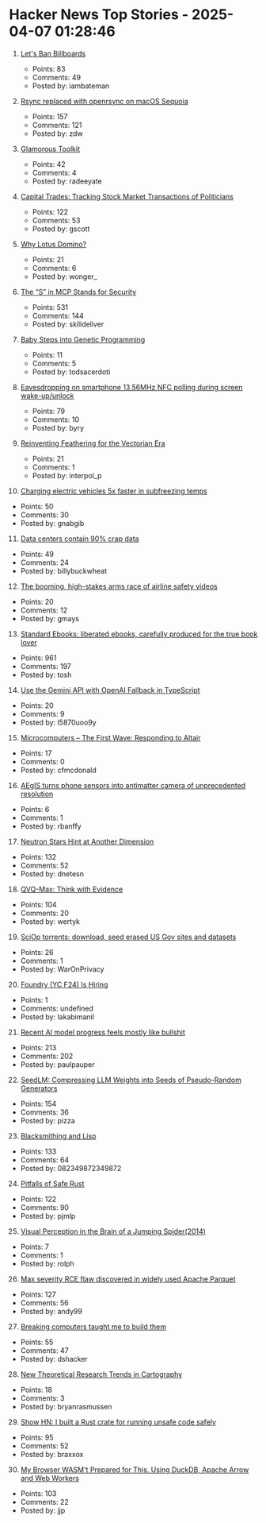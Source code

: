# Hacker News Top Stories - 2025-04-07 01:28:46

1. [Let's Ban Billboards](https://iambateman.com/articles/billboards)
   - Points: 83
   - Comments: 49
   - Posted by: iambateman

2. [Rsync replaced with openrsync on macOS Sequoia](https://derflounder.wordpress.com/2025/04/06/rsync-replaced-with-openrsync-on-macos-sequoia/)
   - Points: 157
   - Comments: 121
   - Posted by: zdw

3. [Glamorous Toolkit](https://gtoolkit.com//)
   - Points: 42
   - Comments: 4
   - Posted by: radeeyate

4. [Capital Trades: Tracking Stock Market Transactions of Politicians](https://www.capitoltrades.com/)
   - Points: 122
   - Comments: 53
   - Posted by: gscott

5. [Why Lotus Domino?](http://www.moohar.com/blog/why_domino)
   - Points: 21
   - Comments: 6
   - Posted by: wonger_

6. [The “S” in MCP Stands for Security](https://elenacross7.medium.com/%EF%B8%8F-the-s-in-mcp-stands-for-security-91407b33ed6b)
   - Points: 531
   - Comments: 144
   - Posted by: skilldeliver

7. [Baby Steps into Genetic Programming](https://aerique.blogspot.com/2011/01/baby-steps-into-genetic-programming.html)
   - Points: 11
   - Comments: 5
   - Posted by: todsacerdoti

8. [Eavesdropping on smartphone 13.56MHz NFC polling during screen wake-up/unlock](https://old.reddit.com/r/RTLSDR/comments/1jsr9jv/eavesdropping_on_smartphone_1356mhz_nfc_polling/)
   - Points: 79
   - Comments: 10
   - Posted by: byry

9. [Reinventing Feathering for the Vectorian Era](https://rive.app/blog/how-rive-reinvented-feathering-for-the-vectorian-era)
   - Points: 21
   - Comments: 1
   - Posted by: interpol_p

10. [Charging electric vehicles 5x faster in subfreezing temps](https://news.umich.edu/charging-electric-vehicles-5x-faster-in-subfreezing-temps/)
   - Points: 50
   - Comments: 30
   - Posted by: gnabgib

11. [Data centers contain 90% crap data](https://gerrymcgovern.com/data-centers-contain-90-crap-data/)
   - Points: 49
   - Comments: 24
   - Posted by: billybuckwheat

12. [The booming, high-stakes arms race of airline safety videos](https://thehustle.co/originals/the-booming-high-stakes-arms-race-of-airline-safety-videos)
   - Points: 20
   - Comments: 12
   - Posted by: gmays

13. [Standard Ebooks: liberated ebooks, carefully produced for the true book lover](https://standardebooks.org)
   - Points: 961
   - Comments: 197
   - Posted by: tosh

14. [Use the Gemini API with OpenAI Fallback in TypeScript](https://sometechblog.com/posts/try-gemini-api-with-openai-fallback/)
   - Points: 20
   - Comments: 9
   - Posted by: l5870uoo9y

15. [Microcomputers – The First Wave: Responding to Altair](https://technicshistory.com/2025/04/06/microcomputers-the-first-wave-responding-to-altair/)
   - Points: 17
   - Comments: 0
   - Posted by: cfmcdonald

16. [AEgIS turns phone sensors into antimatter camera of unprecedented resolution](https://home.cern/news/news/experiments/aegis-transforms-smartphone-sensors-antimatter-camera-unprecedented)
   - Points: 6
   - Comments: 1
   - Posted by: rbanffy

17. [Neutron Stars Hint at Another Dimension](https://nautil.us/neutron-stars-hint-at-another-dimension-1202180/)
   - Points: 132
   - Comments: 52
   - Posted by: dnetesn

18. [QVQ-Max: Think with Evidence](https://qwenlm.github.io/blog/qvq-max-preview/)
   - Points: 104
   - Comments: 20
   - Posted by: wertyk

19. [SciOp torrents: download, seed erased US Gov sites and datasets](https://sciop.net/uploads/)
   - Points: 26
   - Comments: 1
   - Posted by: WarOnPrivacy

20. [Foundry (YC F24) Is Hiring](https://www.ycombinator.com/companies/foundry/jobs/WvDDlqc-founding-fullstack-engineer-building-the-future-of-browser-agents)
   - Points: 1
   - Comments: undefined
   - Posted by: lakabimanil

21. [Recent AI model progress feels mostly like bullshit](https://www.lesswrong.com/posts/4mvphwx5pdsZLMmpY/recent-ai-model-progress-feels-mostly-like-bullshit)
   - Points: 213
   - Comments: 202
   - Posted by: paulpauper

22. [SeedLM: Compressing LLM Weights into Seeds of Pseudo-Random Generators](https://machinelearning.apple.com/research/seedlm-compressing)
   - Points: 154
   - Comments: 36
   - Posted by: pizza

23. [Blacksmithing and Lisp](http://funcall.blogspot.com/2025/04/blacksmithing-and-lisp.html)
   - Points: 133
   - Comments: 64
   - Posted by: 082349872349872

24. [Pitfalls of Safe Rust](https://corrode.dev/blog/pitfalls-of-safe-rust/)
   - Points: 122
   - Comments: 90
   - Posted by: pjmlp

25. [Visual Perception in the Brain of a Jumping Spider(2014)](https://www.cell.com/current-biology/fulltext/S0960-9822(14)01150-6)
   - Points: 7
   - Comments: 1
   - Posted by: rolph

26. [Max severity RCE flaw discovered in widely used Apache Parquet](https://www.bleepingcomputer.com/news/security/max-severity-rce-flaw-discovered-in-widely-used-apache-parquet/)
   - Points: 127
   - Comments: 56
   - Posted by: andy99

27. [Breaking computers taught me to build them](https://danielsada.tech/blog/carreer-part-1-the-foundation-years/)
   - Points: 55
   - Comments: 47
   - Posted by: dshacker

28. [New Theoretical Research Trends in Cartography](https://www.researchgate.net/publication/26467883_NEW_THEORETICAL_RESEARCH_TRENDS_IN_CARTOGRAPHY)
   - Points: 18
   - Comments: 3
   - Posted by: bryanrasmussen

29. [Show HN: I built a Rust crate for running unsafe code safely](https://github.com/brannondorsey/mem-isolate)
   - Points: 95
   - Comments: 52
   - Posted by: braxxox

30. [My Browser WASM't Prepared for This. Using DuckDB, Apache Arrow and Web Workers](https://motifanalytics.medium.com/my-browser-wasmt-prepared-for-this-using-duckdb-apache-arrow-and-web-workers-in-real-life-e3dd4695623d)
   - Points: 103
   - Comments: 22
   - Posted by: jjp

